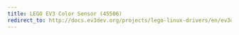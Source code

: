 ```yaml
---
title: LEGO EV3 Color Sensor (45506)
redirect_to: http://docs.ev3dev.org/projects/lego-linux-drivers/en/ev3dev-jessie/sensor_data.html#lego-ev3-color
---
```

